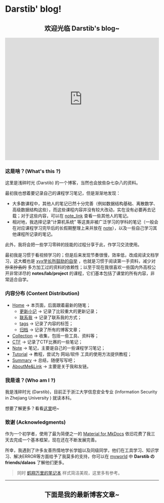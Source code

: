 # Darstib' blog!

<h2 style="text-align: center;">欢迎光临 Darstib's blog~</h2>

<iframe
	Border=0
	Frameborder=0
	Height=400
	Width=100%  
	src="https:/darstib.github.io/">
</iframe>

### 这是啥？(What's this ?)

这里是浅碎时光 (Darstib) 的一个博客，当然也会放些杂七杂八的资料。

最初我也想着要记录自己的课程学习笔记，但是渐渐地发现：

- 大多数课程中，其他人的笔记已然十分完善（例如数据结构基础、离散数学、高级数据结构这些），而这些课程内容并没有较大改动，实在没有必要再去记载；对于这些内容，可以在 [note_link](collection/note_link.md) 查看一些其他人的笔记。
- 相对地，我选择记录“计算机系统” 等这类非被广泛学习的学科的笔记（一般会在对应课程学习完毕后的长假期整理上来并放在 [note](note/README.md)），以及一些自己学习其他课程所记录的笔记。

此外，我将会把一些学习零碎的技能的过程分享于此，作学习交流使用。

最初我是习惯于看视频学习的；但是后来发现节奏很慢，效率低，改成阅读文档学习，这大概也是 [xyx学长所鼓励的自举](https://xuan-insr.github.io/cpp/cpp_restart/#:~:text=%E7%9A%84%E4%BA%86%EF%BC%8C%E4%BD%86%E6%98%AF-,%E6%88%91%E8%AE%A4%E4%B8%BA%E5%AD%A6%E4%B9%A0%E4%B8%80%E9%97%A8%E7%9F%A5%E8%AF%86%E7%9A%84%E9%87%8D%E8%A6%81%E8%8A%82%E7%82%B9%E6%98%AF%E3%80%8C%E8%87%AA%E4%B8%BE%E3%80%8D,-%E3%80%82%E6%94%BE%E5%88%B0%20C%2B%2B%20%E6%9D%A5%E8%AF%B4) ，也就是习惯于阅读第一手资料，减少对 ~~抄来抄去的~~ 多方加工过的资料的依赖性；以至于现在我很喜欢一些国内外高校公开非常详尽的 **notes/lab/project** 的课程，它们基本包括了课堂的所有内容，非常适合自学。

### 内容分布 (Content Distribution)

- [Home](index.md) -> 本页面，后面跟着最新的随笔；
    - [更新小记](changelog.md) -> 记录了比较重大的更新记录；
    - [联系我](connect_me.md) -> 记录了联系我的方式；
    - [tags](tags.md) -> 记录了内容的标签；
    - [归档](https://darstib.github.io/blog/archive/2024/) -> 记录了所有的博客文章；
- [Collection](collection/README.md) -> 收集，包括一些工具、资料等；
- [CTF](ctf/README.md) -> 记录了CTF比赛的一些笔记；
- [Note](note/README.md) -> 笔记，主要是自己的一些课程学习笔记；
- [Tutorial](tutorial/README.md) -> 教程，尝试为 网站/软件 工具的使用方法提供教程；
- [Summary](summary/README.md) -> 总结，随便写写吧；
- [AboutMe&Link](https://darstib.github.io/myworld/) -> 主要是关于我和友链。

### 我是谁？(Who am I ?)

我是浅碎时光 (Darstib)，目前正于浙江大学信息安全专业 (Information Security in Zhejiang University ) 就读本科。

想要了解更多？看看[这里](https://darstib.github.io/)吧~

### 致谢 (Acknowledgments)

作为一个初学者，使用了最为简便之一的 [Material for MkDocs](https://squidfunk.github.io/mkdocs-material/)  依旧花费了我三天去完成一个基本框架，现在还在不断发展完善。

所幸，我遇到了许多友善热情地学长学姐以及同级同学，他们在工具学习、知识学习、解决ERROR等方面给予了我莫多的支持，你可以在 [myworld](https://darstib.github.io/myworld) 中 **Darstib の friends/dalaos** 了解他们更多。

> 同时 [鹤翔万里的笔记本](https://note.tonycrane.cc/) 样式简洁美观，这里多有参考。

*** 

<h2 style="text-align: center;">下面是我的最新博客文章~</h2>